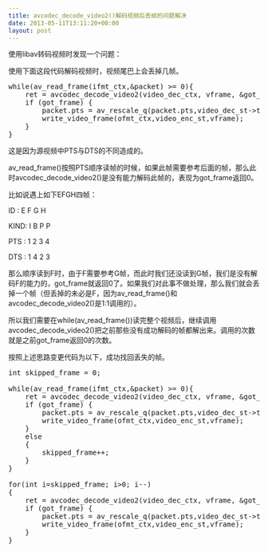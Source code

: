 ```yaml
---
title: avcodec_decode_video2()解码视频后丢帧的问题解决
date: 2013-05-11T13:11:20+00:00
layout: post
---
```

使用libav转码视频时发现一个问题：

使用下面这段代码解码视频时，视频尾巴上会丢掉几帧。

<pre class="brush: cpp">while(av_read_frame(ifmt_ctx,&packet) >= 0){
    ret = avcodec_decode_video2(video_dec_ctx, vframe, &got_frame, &packet);
    if (got_frame) {
        packet.pts = av_rescale_q(packet.pts,video_dec_st->time_base,video_enc_st->time_base);
        write_video_frame(ofmt_ctx,video_enc_st,vframe);
    }
}
</pre>

这是因为源视频中PTS与DTS的不同造成的。

av\_read\_frame()按照PTS顺序读帧的时候，如果此帧需要参考后面的帧，那么此时avcodec\_decode\_video2()是没有能力解码此帧的，表现为got_frame返回0。

比如说遇上如下EFGH四帧：

ID : E F G H
  
KIND: I B P P
  
PTS : 1 2 3 4
  
DTS : 1 4 2 3

那么顺序读到F时，由于F需要参考G帧，而此时我们还没读到G帧，我们是没有解码F的能力的，got\_frame就返回0了。如果我们对此事不做处理，那么我们就会丢掉一个帧（但丢掉的未必是F，因为av\_read\_frame()和avcodec\_decode_video2()是1:1调用的）。

所以我们需要在while(av\_read\_frame())读完整个视频后，继续调用avcodec\_decode\_video2()把之前那些没有成功解码的帧都解出来。调用的次数就是之前got_frame返回0的次数。

按照上述思路变更代码为以下，成功找回丢失的帧。

<pre class="brush: cpp">int skipped_frame = 0;

while(av_read_frame(ifmt_ctx,&packet) >= 0){
    ret = avcodec_decode_video2(video_dec_ctx, vframe, &got_frame, &packet);
    if (got_frame) {
        packet.pts = av_rescale_q(packet.pts,video_dec_st->time_base,video_enc_st->time_base);
        write_video_frame(ofmt_ctx,video_enc_st,vframe);
    }
    else
    {
        skipped_frame++;
    }
}

for(int i=skipped_frame; i>0; i--)
{
    ret = avcodec_decode_video2(video_dec_ctx, vframe, &got_frame, &packet);
    if (got_frame) {
        packet.pts = av_rescale_q(packet.pts,video_dec_st->time_base,video_enc_st->time_base);
        write_video_frame(ofmt_ctx,video_enc_st,vframe);
    }
}
</pre>
